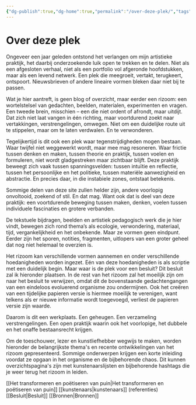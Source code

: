 ```yaml
---
{"dg-publish":true,"dg-home":true,"permalink":"/over-deze-plek/","tags":["gardenEntry"],"dgPassFrontmatter":true}
---
```



# Over deze plek

Ongeveer een jaar geleden ontstond het verlangen om mijn artistieke praktijk, het daarbij onderzoekende luik open te trekken en te delen. Niet als een afgesloten verhaal, niet als een portfolio vol afgeronde hoofdstukken, maar als een levend netwerk. Een plek die meegroeit, vertakt, terugkeert, ontspoort. Nieuwsbrieven of andere lineaire vormen bleken daar niet bij te passen.

Wat je hier aantreft, is geen blog of overzicht, maar eerder een rizoom: een wortelstelsel van gedachten, beelden, materialen, experimenten en vragen. Een tweede brein, misschien – een die niet ordent of afrondt, maar uitdijt. Dat zich niet laat vangen in één richting, maar voortdurend zoekt naar vertakkingen, verstrengelingen, omwegen. Niet om een duidelijke route uit te stippelen, maar om te laten verdwalen. En te verwonderen.

Tegelijkertijd is dit ook een plek waar tegenstrijdigheden mogen bestaan. Waar twijfel niet weggewerkt wordt, maar mee mag resoneren. Waar frictie tussen denken en maken, tussen theorie en praktijk, tussen voelen en formuleren, niet wordt gladgestreken maar zichtbaar blijft. Deze praktijk beweegt zich vaak tussen spanningsvelden: tussen intuïtie en reflectie, tussen het persoonlijke en het politieke, tussen materiële aanwezigheid en abstractie. En precies daar, in die instabiele zones, ontstaat betekenis.

Sommige delen van deze site zullen helder zijn, andere voorlopig onvoltooid, zoekend of stil. En dat mag. Want ook dat is deel van deze praktijk: een voortdurende beweging tussen maken, denken, voelen tussen individuele fascinaties en grotere verbanden.

De tekstuele bijdragen, beelden en artistiek pedagogisch werk die je hier vindt, bewegen zich rond thema’s als ecologie, verwondering, materiaal, tijd, vergankelijkheid en het onbekende. Maar ze vormen geen eindpunt. Eerder zijn het sporen, notities, fragmenten, uitlopers van een groter geheel dat nog niet helemaal te overzien is.

Het rizoom kan verschillende vormen aannemen en onder verschillende hoedanigheden worden ingezet. Eén van deze hoedanigheden is als scriptie met een duidelijk begin. Maar waar is de plek voor een besluit? Dit besluit zal ik hieronder plaatsen. In de rest van het rizoom zal het moeilijk zijn om naar het besluit te verwijzen, omdat dit de bovenstaande gedachtengangen van een eindeloos evoluerend organisme zou ondermijnen. Ook het creëren van een tijdelijke papieren versie is hiermee moeilijk te verenigen, want telkens als er nieuwe informatie wordt toegevoegd, verliest de papieren versie zijn waarde.

Daarom is dit een werkplaats. Een geheugen. Een verzameling verstrengelingen. Een open praktijk waarin ook het voorlopige, het dubbele en het onaffe bestaansrecht krijgen.

Om de toeschouwer, lezer en kunstliefhebber wegwijs te maken, worden hieronder de belangrijkste thema's en recente ontwikkelingen van het rizoom gepresenteerd. Sommige onderwerpen krijgen een korte inleiding voordat ze opgaan in het organisme en de bijbehorende chaos. Dit kunnen overzichtspagina's zijn met kunstenaarslijsten en bijbehorende hashtags die je weer terug het rizoom in leiden.

[[Het transformeren en poëtiseren van puin\|Het transformeren en poëtiseren van puin]]
[[kunstenaars\|kunstenaars]] (referenties)
[[Besluit\|Besluit]]
[[Bronnen\|Bronnen]]
